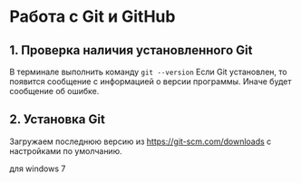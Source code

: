 # Работа с Git и GitHub

## 1. Проверка наличия установленного Git
В терминале выполнить команду `git --version`
Если Git установлен, то появится сообщение с информацией о версии программы. Иначе будет сообщение об ошибке.

## 2. Установка Git
Загружаем последнюю версию из https://git-scm.com/downloads с настройками по умолчанию. 

для windows 7
